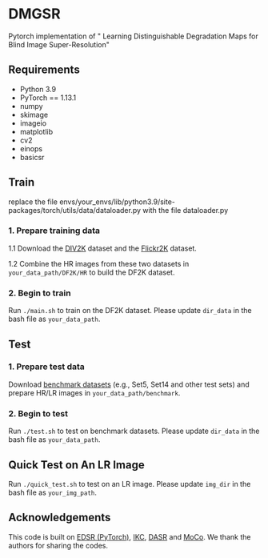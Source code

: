 # DMGSR
Pytorch implementation of " Learning Distinguishable Degradation Maps for Blind Image Super-Resolution"

## Requirements
- Python 3.9
- PyTorch == 1.13.1
- numpy
- skimage
- imageio
- matplotlib
- cv2
- einops
- basicsr


## Train
replace the file envs/your_envs/lib/python3.9/site-packages/torch/utils/data/dataloader.py with the file dataloader.py
### 1. Prepare training data 

1.1 Download the [DIV2K](https://data.vision.ee.ethz.ch/cvl/DIV2K/)  dataset and the [Flickr2K](http://cv.snu.ac.kr/research/EDSR/Flickr2K.tar) dataset.

1.2 Combine the HR images from these two datasets in `your_data_path/DF2K/HR` to build the DF2K dataset. 

### 2. Begin to train
Run `./main.sh` to train on the DF2K dataset. Please update `dir_data` in the bash file as `your_data_path`.


## Test
### 1. Prepare test data 
Download [benchmark datasets](https://github.com/xinntao/BasicSR/blob/a19aac61b277f64be050cef7fe578a121d944a0e/docs/Datasets.md) (e.g., Set5, Set14 and other test sets) and prepare HR/LR images in `your_data_path/benchmark`.


### 2. Begin to test
Run `./test.sh` to test on benchmark datasets. Please update `dir_data` in the bash file as `your_data_path`.


## Quick Test on An LR Image
Run `./quick_test.sh` to test on an LR image. Please update `img_dir` in the bash file as `your_img_path`.


## Acknowledgements
This code is built on [EDSR (PyTorch)](https://github.com/thstkdgus35/EDSR-PyTorch), [IKC](https://github.com/yuanjunchai/IKC), [DASR](https://github.com/csjliang/DASR) and [MoCo](https://github.com/facebookresearch/moco). We thank the authors for sharing the codes.

